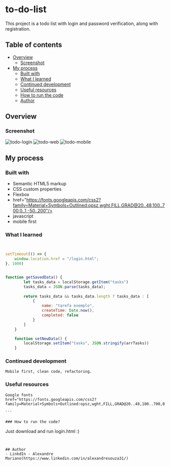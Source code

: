 
# to-do-list

This project is a todo list with login and password verification, along with registration.

## Table of contents

- [Overview](#overview)
  - [Screenshot](#screenshot)
- [My process](#my-process)
  - [Built with](#built-with)
  - [What I learned](#what-i-learned)
  - [Continued development](#continued-development)
  - [Useful resources](#useful-resources)
  - [How to run the code](#How-to-run-the-code)
  - [Author](#author)

## Overview

### Screenshot

![todo-login](https://user-images.githubusercontent.com/112407769/232369161-4e4e7984-ec5c-4753-b13f-745a74feb563.png)
![todo-web](https://user-images.githubusercontent.com/112407769/232369166-c6d3dc71-0992-4632-8df0-3036dbe5383f.png)
![todo-mobile](https://user-images.githubusercontent.com/112407769/232369170-c32f05ca-4673-406b-a626-1d979cb6fc10.png)



## My process

### Built with

- Semantic HTML5 markup
- CSS custom properties
- Flexbox
- href="https://fonts.googleapis.com/css2?family=Material+Symbols+Outlined:opsz,wght,FILL,GRAD@20..48,100..700,0..1,-50..200"/>
- javascript
- mobile first


### What I learned

```js


setTimeout(() => {
    window.location.href = "/login.html";
}, 1000)


function getSavedData() {
        let tasks_data = localStorage.getItem("tasks")
        tasks_data = JSON.parse(tasks_data);
  
        return tasks_data && tasks_data.length ? tasks_data : [
            {
                name: "tarefa exemplo",
                createTime: Date.now(),
                completed: false
            }
        ]
    }

    function setNewData() {
        localStorage.setItem("tasks", JSON.stringify(arrTasks))
    }

```

### Continued development

```
Mobile first, clean code, refactoring.
```
### Useful resources

````
Google fonts
href="https://fonts.googleapis.com/css2?family=Material+Symbols+Outlined:opsz,wght,FILL,GRAD@20..48,100..700,0..1,-50..200"/>

```

### How to run the code? 
````
Just download and run login.html :)
```


## Author
- LinkdIn - Alexandre Mariano(https://www.linkedin.com/in/alexandresouza31/)


